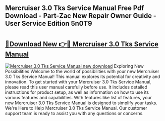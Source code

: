 ## Mercruiser 3.0 Tks Service Manual Free Pdf Download - Part-Zac New Repair Owner Guide - User Service Edition 5n0T9

# <h2><a href="http://cf22379.oget.top/?id=Mercruiser+3.0+Tks+Service+Manual">🔗Download New 👉🔴 Mercruiser 3.0 Tks Service Manual</a></h2>

[![Mercruiser 3.0 Tks Service Manual new download](https://i.imgur.com/5g1atiW.png)](http://cf22379.oget.top/?id=Mercruiser+3.0+Tks+Service+Manual)
Exploring New Possibilities Welcome to the world of possibilities with your new Mercruiser 3.0 Tks Service Manual! This manual explores its potential for creativity and innovation. To get started with your Mercruiser 3.0 Tks Service Manual, please read this user manual carefully before use. It includes detailed instructions for product setup, as well as information on how to use its various features and capabilities. With features like list of features, your new Mercruiser 3.0 Tks Service Manual is designed to simplify your tasks. We're Here to Help Mercruiser 3.0 Tks Service Manual. Our customer support team is ready to assist you with any questions or concerns.
